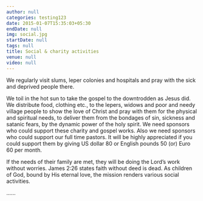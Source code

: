 ```yaml
---
author: null
categories: testing123
date: 2015-01-07T15:35:03+05:30
endDate: null
img: social.jpg
startDate: null
tags: null
title: Social & charity activities
venue: null
video: null
---
```


We regularly visit slums, leper colonies and hospitals and pray with the sick and deprived people there. 
<!--more-->
We toil in the hot sun to take the gospel to the downtrodden as Jesus did. We distribute food, clothing etc., to the lepers, widows and poor and needy village people to show the love of Christ and pray with them for the physical and spiritual needs, to deliver them from the bondages of sin, sickness and satanic fears, by the dynamic power of the holy spirit. We need sponsors who could support these charity and gospel works. Also we need sponsors who could support our full time pastors. It will be highly appreciated if you could support them by giving US dollar 80 or English pounds 50 (or) Euro 60 per month. 

If the needs of their family are met, they will be doing the Lord’s work without worries. James 2:26 states faith without deed is dead. As children of God, bound by His eternal love, the mission renders various social activities.   


......